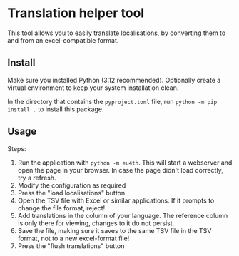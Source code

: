 # Translation helper tool

This tool allows you to easily translate localisations, by converting them to and from an excel-compatible format.

## Install

Make sure you installed Python (3.12 recommended). 
Optionally create a virtual environment to keep your system installation clean.

In the directory that contains the `pyproject.toml` file, run `python -m pip install .` to install this package.

## Usage

Steps:

1) Run the application with `python -m eu4th`. This will start a webserver and open the page in your browser. In case the page didn't load correctly, try a refresh.
2) Modify the configuration as required
3) Press the "load localisations" button
4) Open the TSV file with Excel or similar applications. If it prompts to change the file format, reject!
5) Add translations in the column of your language. The reference column is only there for viewing, changes to it do not persist.
6) Save the file, making sure it saves to the same TSV file in the TSV format, not to a new excel-format file!
7) Press the "flush translations" button
